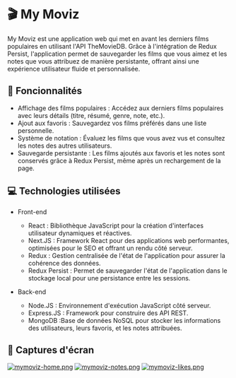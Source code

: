 # 🎬 My Moviz
My Moviz est une application web qui met en avant les derniers films populaires en utilisant l'API TheMovieDB. Grâce à l'intégration de Redux Persist, l'application permet de sauvegarder les films que vous aimez et les notes que vous attribuez de manière persistante, offrant ainsi une expérience utilisateur fluide et personnalisée.

## 🌟 Foncionnalités
- Affichage des films populaires : Accédez aux derniers films populaires avec leurs détails (titre, résumé, genre, note, etc.).
- Ajout aux favoris : Sauvegardez vos films préférés dans une liste personnelle.
- Système de notation : Évaluez les films que vous avez vus et consultez les notes des autres utilisateurs.
- Sauvegarde persistante : Les films ajoutés aux favoris et les notes sont conservés grâce à Redux Persist, même après un rechargement de la page.


## 💻 Technologies utilisées
- Front-end
  - React : Bibliothèque JavaScript pour la création d'interfaces utilisateur dynamiques et réactives.
  - Next.JS : Framework React pour des applications web performantes, optimisées pour le SEO et offrant un rendu côté serveur.
  - Redux :  Gestion centralisée de l'état de l'application pour assurer la cohérence des données.
  - Redux Persist : Permet de sauvegarder l'état de l'application dans le stockage local pour une persistance entre les sessions.

- Back-end
  - Node.JS : Environnement d'exécution JavaScript côté serveur.
  - Express.JS : Framework pour construire des API REST.
  - MongoDB :Base de données NoSQL pour stocker les informations des utilisateurs, leurs favoris, et les notes attribuées.

## 📸 Captures d'écran
[![mymoviz-home.png](https://i.postimg.cc/6q2X5PKK/mymoviz-home.png)](https://postimg.cc/rRkbfQzZ)
[![mymoviz-notes.png](https://i.postimg.cc/FHZs62sC/mymoviz-notes.png)](https://postimg.cc/JssLDYXj) [![mymoviz-likes.png](https://i.postimg.cc/VNh1Q1yg/mymoviz-likes.png)](https://postimg.cc/1gDbwk3V)
